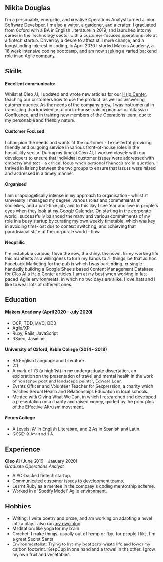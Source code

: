 ## Nikita Douglas

I’m a personable, energetic, and creative Operations Analyst turned Junior Software Developer. I'm also [a writer](www.nikitadouglas.com), a gardener, and a crafter. I graduated from Oxford with a BA in English Literature in 2019, and launched into my career in the Technology sector with a customer-focused operations role at a fintech startup. Driven by a desire to affect still more change, and a longstanding interest in coding, in April 2020 I started Makers Academy, a 16 week intensive coding bootcamp, and am now seeking a varied backend role in an Agile company.  

## Skills

#### Excellent communicator

Whilst at Cleo AI, I updated and wrote new articles for our [Help Center](https://faqs.meetcleo.com/en/), teaching our customers how to use the product, as well as answering cutomer queries. As the needs of the company grew, I was instrumental in translating that knowledge to our in-house training manual on Atlassian Confluence, and in training new members of the Operations team, due to my personable and friendly nature. 

#### Customer Focused

I champion the needs and wants of the customer - I excelled at providing friendly and outgoing service in various front-of-house roles in the hospitality sector. During my time at Cleo AI, I worked closely with our developers to ensure that individual customer issues were addressed with empathy and tact - a critical focus when personal finances are in question. I thrived in liaisng between the two groups to ensure that issues were raised and addressed in a timely manner.

#### Organised

I am unapologetically intense in my approach to organisation - whilst at University I managed my degree, various roles and commitments in socieities, and a part-time job, and to this day I see fear and awe in people's eyes when they look at my Google Calendar. On starting in the corporate world I successfully balanced the many and various commitments of my role in a busy startup by curating my own weekly timetable, which was key in avoiding time-lost due to context switching, and achieving that paradisiacal state of the corporate world - flow. 

#### Neophilic

I'm instatiable curious; I love the new, the shiny, the novel. In my working life this manifests as a willingness to turn my hands to all things, be that ad hoc Facebook Marketing for the pub in which I was bartending, or single-handedly building a Google Sheets based Content Management Database for Cleo AI's Help Center articles. I am at my best when working in fast-paced, Agile environments, in which no two days are alike. I love hats and I like to wear lots of different ones. 


## Education

#### Makers Academy (April 2020 - July 2020)

- OOP, TDD, MVC, DDD
- Agile/XP
- Ruby, Rails, JavaScript
- RSpec, Jasmine

#### University of Oxford, Keble College (2014 - 2018)

- BA English Language and Literature
- 2:1
- A mark of 76 (a high 1st) in my undergraduate dissertation, an exploration on the presentation of travel and mental health in the work of nonsense poet and landscape painter, Edward Lear. 
- Events Officer and Volunteer Teacher for Sexpression, a charity which teaches Sexual Health and Relationships Education in local schools.
- Mentee with Giving What We Can, in which I researched and developed a presentation on a charity and raised money, guided by the principles of the Effective Altruism movement. 

#### Fettes College

- A Levels: A\* in English Literature, and 2 As in Spanish and Latin.
- GCSE: 8 A\*s and 1 A.

## Experience

**Cleo AI** (June 2019 - January 2020)    
*Graduate Operations Analyst*  
- A VC-backed fintech startup. 
- Communicated customer issues to development teams. 
- Learnt Ruby as a mentee in the company's coding mentorship scheme. 
- Worked in a 'Spotify Model' Agile environment.

## Hobbies

- Writing: I write poetry and prose, and am working on adapting a novel into a play. I also run [my own blog](www.nikitadouglas.com).
- Meditation: like yoga for my brain. 
- Crochet: I make things, usually out of hemp or flax, for people I like. I'm a great Secret Santa. 
- Environmentalist: Trying to live my best zero-waste life and lower my carbon footprint. KeepCup in one hand and a trowel in the other. I grow my own fruit and vegetables. 

